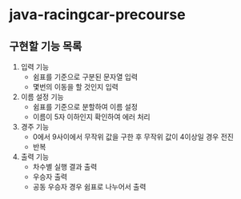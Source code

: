 # java-racingcar-precourse

## 구현할 기능 목록

1. 입력 기능
    - 쉼표를 기준으로 구분된 문자열 입력
    - 몇번의 이동을 할 것인지 입력
2. 이름 설정 기능
    - 쉼표를 기준으로 분할하여 이름 설정
    - 이름이 5자 이하인지 확인하여 에러 처리
3. 경주 기능
    - 0에서 9사이에서 무작위 값을 구한 후 무작위 값이 4이상일 경우 전진
    - 반복
4. 출력 기능
    - 차수별 실행 결과 출력
    - 우승자 출력
    - 공동 우승자 경우 쉼표로 나누어서 출력